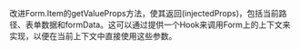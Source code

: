 改进Form.Item的getValueProps方法，使其返回(injectedProps)，包括当前路径、表单数据和formData。这可以通过提供一个Hook来调用Form上的上下文来实现，以便在当前上下文中直接使用这些参数。
